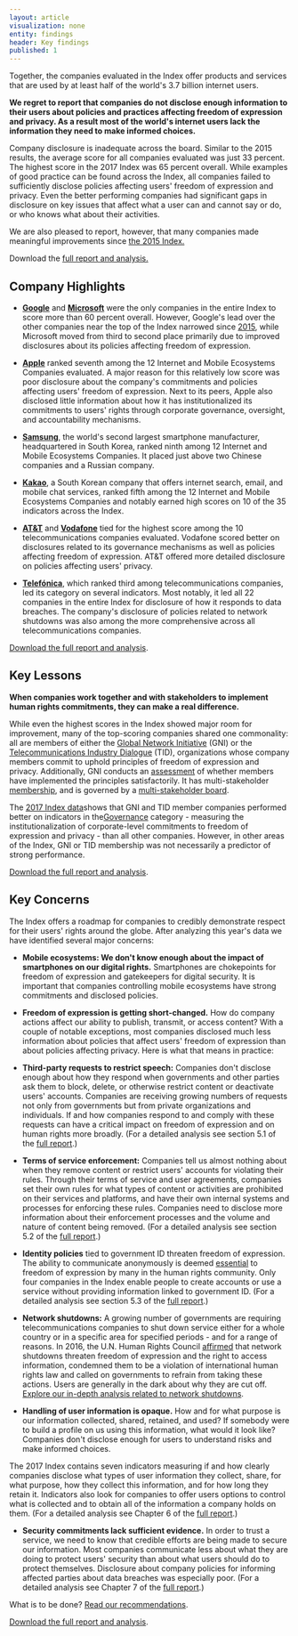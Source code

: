 ```yaml
---
layout: article
visualization: none
entity: findings
header: Key findings
published: 1
---
```

Together, the companies evaluated in the Index offer products and services that are used by at least half of the world's 3.7 billion internet users.

**We regret to report that companies do not disclose enough information to their users about policies and practices affecting freedom of expression and privacy. As a result most of the world's internet users lack the information they need to make informed choices.**

Company disclosure is inadequate across the board. Similar to the 2015 results, the average score for all companies evaluated was just 33 percent. The highest score in the 2017 Index was 65 percent overall. While examples of good practice can be found across the Index, all companies failed to sufficiently disclose policies affecting users' freedom of expression and privacy. Even the better performing companies had significant gaps in disclosure on key issues that affect what a user can and cannot say or do, or who knows what about their activities.

We are also pleased to report, however, that many companies made meaningful improvements since [the 2015 Index.](https://rankingdigitalrights.org/index2015/)

Download the [full report and analysis.](/download)

Company Highlights
------------------

- [**Google**](https://rankingdigitalrights.org/index2017/companies/google) and [**Microsoft**](https://rankingdigitalrights.org/index2017/companies/microsoft) were the only companies in the entire Index to score more than 60 percent overall. However, Google's lead over the other companies near the top of the Index narrowed since [2015](https://rankingdigitalrights.org/index2015/), while Microsoft moved from third to second place primarily due to improved disclosures about its policies affecting freedom of expression.

- [**Apple**](https://rankingdigitalrights.org/index2017/companies/apple) ranked seventh among the 12 Internet and Mobile Ecosystems Companies evaluated. A major reason for this relatively low score was poor disclosure about the company's commitments and policies affecting users' freedom of expression. Next to its peers, Apple also disclosed little information about how it has institutionalized its commitments to users' rights through corporate governance, oversight, and accountability mechanisms.

- [**Samsung**](https://rankingdigitalrights.org/index2017/companies/samsung), the world's second largest smartphone manufacturer, headquartered in South Korea, ranked ninth among 12 Internet and Mobile Ecosystems Companies. It placed just above two Chinese companies and a Russian company.

- [**Kakao**](https://rankingdigitalrights.org/index2017/companies/kakao), a South Korean company that offers internet search, email, and mobile chat services, ranked fifth among the 12 Internet and Mobile Ecosystems Companies and notably earned high scores on 10 of the 35 indicators across the Index.

- [**AT&T**](https://rankingdigitalrights.org/index2017/companies/att) and [**Vodafone**](https://rankingdigitalrights.org/index2017/companies/vodafone) tied for the highest score among the 10 telecommunications companies evaluated. Vodafone scored better on disclosures related to its governance mechanisms as well as policies affecting freedom of expression. AT&T offered more detailed disclosure on policies affecting users' privacy.

- [**Telefónica**](https://rankingdigitalrights.org/index2017/companies/telefonica), which ranked third among telecommunications companies, led its category on several indicators. Most notably, it led all 22 companies in the entire Index for disclosure of how it responds to data breaches. The company's disclosure of policies related to network shutdowns was also among the more comprehensive across all telecommunications companies.

[Download the full report and analysis](https://rankingdigitalrights.org/index2017/download).

Key Lessons
-----------

**When companies work together and with stakeholders to implement human rights commitments, they can make a real difference.**

While even the highest scores in the Index showed major room for improvement, many of the top-scoring companies shared one commonality: all are members of either the [Global Network Initiative](https://globalnetworkinitiative.org/) (GNI) or the [Telecommunications Industry Dialogue](http://www.telecomindustrydialogue.org/) (TID), organizations whose company members commit to uphold principles of freedom of expression and privacy. Additionally, GNI conducts an [assessment](http://globalnetworkinitiative.org/content/public-report-201516-independent-company-assessments-0) of whether members have implemented the principles satisfactorily. It has multi-stakeholder [membership](http://globalnetworkinitiative.org/participants/index.php), and is governed by a [multi-stakeholder board](http://globalnetworkinitiative.org/content/gni-board-directors).

The [2017 Index data](https://rankingdigitalrights.org/index2017/indicators)shows that GNI and TID member companies performed better on indicators in the[Governance](https://rankingdigitalrights.org/index2017/categories/governance) category - measuring the institutionalization of corporate-level commitments to freedom of expression and privacy - than all other companies. However, in other areas of the Index, GNI or TID membership was not necessarily a predictor of strong performance.

[Download the full report and analysis](https://rankingdigitalrights.org/index2017/download).

Key Concerns
------------

The Index offers a roadmap for companies to credibly demonstrate respect for their users' rights around the globe. After analyzing this year's data we have identified several major concerns:

- **Mobile ecosystems: We don't know enough about the impact of smartphones on our digital rights.** Smartphones are chokepoints for freedom of expression and gatekeepers for digital security. It is important that companies controlling mobile ecosystems have strong commitments and disclosed policies.
- **Freedom of expression is getting short-changed.** How do company actions affect our ability to publish, transmit, or access content? With a couple of notable exceptions, most companies disclosed much less information about policies that affect users' freedom of expression than about policies affecting privacy. Here is what that means in practice:
- **Third-party requests to restrict speech:** Companies don't disclose enough about how they respond when governments and other parties ask them to block, delete, or otherwise restrict content or deactivate users' accounts. Companies are receiving growing numbers of requests not only from governments but from private organizations and individuals. If and how companies respond to and comply with these requests can have a critical impact on freedom of expression and on human rights more broadly. (For a detailed analysis see section 5.1 of the [full report](https://rankingdigitalrights.org/download).)

- **Terms of service enforcement:** Companies tell us almost nothing about when they remove content or restrict users' accounts for violating their rules. Through their terms of service and user agreements, companies set their own rules for what types of content or activities are prohibited on their services and platforms, and have their own internal systems and processes for enforcing these rules. Companies need to disclose more information about their enforcement processes and the volume and nature of content being removed. (For a detailed analysis see section 5.2 of the [full report](https://rankingdigitalrights.org/download).)

- **Identity policies** tied to government ID threaten freedom of expression. The ability to communicate anonymously is deemed [essential](http://ap.ohchr.org/documents/dpage_e.aspx?si=A/HRC/29/32) to freedom of expression by many in the human rights community. Only four companies in the Index enable people to create accounts or use a service without providing information linked to government ID. (For a detailed analysis see section 5.3 of the [full report](https://rankingdigitalrights.org/download).)

- **Network shutdowns:** A growing number of governments are requiring telecommunications companies to shut down service either for a whole country or in a specific area for specified periods - and for a range of reasons. In 2016, the U.N. Human Rights Council [affirmed](http://ap.ohchr.org/documents/dpage_e.aspx?si=A/HRC/32/L.20) that network shutdowns threaten freedom of expression and the right to access information, condemned them to be a violation of international human rights law and called on governments to refrain from taking these actions. Users are generally in the dark about why they are cut off. [Explore our in-depth analysis related to network shutdowns](https://rankingdigitalrights.org/index2017/findings/networkshutdowns).

- **Handling of user information is opaque.** How and for what purpose is our information collected, shared, retained, and used? If somebody were to build a profile on us using this information, what would it look like? Companies don't disclose enough for users to understand risks and make informed choices.

The 2017 Index contains seven indicators measuring if and how clearly companies disclose what types of user information they collect, share, for what purpose, how they collect this information, and for how long they retain it. Indicators also look for companies to offer users options to control what is collected and to obtain all of the information a company holds on them. (For a detailed analysis see Chapter 6 of the [full report](https://rankingdigitalrights.org/download).)

- **Security commitments lack sufficient evidence.** In order to trust a service, we need to know that credible efforts are being made to secure our information. Most companies communicate less about what they are doing to protect users' security than about what users should do to protect themselves. Disclosure about company policies for informing affected parties about data breaches was especially poor. (For a detailed analysis see Chapter 7 of the [full report](https://rankingdigitalrights.org/download).)

What is to be done? [Read our recommendations](https://rankingdigitalrights.org/index2017/findings/recommendations).

[Download the full report and analysis](https://rankingdigitalrights.org/index2017/download).